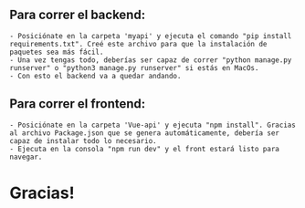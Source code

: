 ## Para correr el backend:
    - Posiciónate en la carpeta 'myapi' y ejecuta el comando "pip install requirements.txt". Creé este archivo para que la instalación de paquetes sea más fácil.
    - Una vez tengas todo, deberías ser capaz de correr "python manage.py runserver" o "python3 manage.py runserver" si estás en MacOs.
    - Con esto el backend va a quedar andando.

## Para correr el frontend:
    - Posiciónate en la carpeta 'Vue-api' y ejecuta "npm install". Gracias al archivo Package.json que se genera automáticamente, debería ser capaz de instalar todo lo necesario.
    - Ejecuta en la consola "npm run dev" y el front estará listo para navegar.

# Gracias!
